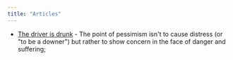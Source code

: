 ```yaml
---
title: "Articles"
---
```


- [The driver is drunk](https://justinjackson.ca/pessimistic) - The point of pessimism isn't to cause distress (or "to be a downer") but rather to show concern in the face of danger and suffering;